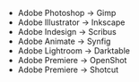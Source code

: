 - Adobe Photoshop -> Gimp
- Adobe Illustrator -> Inkscape
- Adobe Indesign -> Scribus
- Adobe Animate -> Synfig
- Adobe Lightroom -> Darktable
- Adobe Premiere -> OpenShot
- Adobe Premiere -> Shotcut
